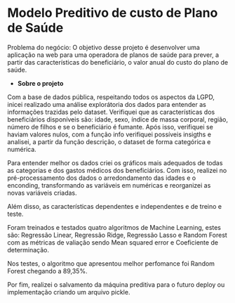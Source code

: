 # Modelo Preditivo de custo de Plano de Saúde

Problema do negócio: O objetivo desse projeto é desenvolver uma aplicação na web para uma operadora de planos de saúde para prever, a partir das características do beneficiário, o valor anual do custo do plano de saúde.

* **Sobre o projeto**

Com a base de dados pública, respeitando todos os aspectos da LGPD, inicei realizado uma análise explorátoria dos dados para entender as informações trazidas pelo dataset. Verifiquei que as características dos beneficiários disponíveis são: idade, sexo, índice de massa corporal, região, número de filhos e se o beneficiário é fumante. Após isso, verifiquei se haviam valores nulos, com a função info verifiquei possíveis insigths e analisei, a partir da função descrição, o dataset de forma categórica e numérica.

Para entender melhor os dados criei os gráficos mais adequados de todas as categorias e dos gastos médicos dos beneficiários. Com isso, realizei no pré-processamento dos dados o arredondamento das idades e o enconding, transformando as variáveis em numéricas e reorganizei as novas variáveis criadas.

Além disso, as características dependentes e independentes e de treino e teste.

Foram treinados e testados quatro algoritmos de Machine Learning, estes são: Regressão Linear, Regressão Ridge, Regressão Lasso e Random Forest com as métricas de valiação sendo Mean squared error e Coeficiente de determinação. 

Nos testes, o algoritmo que apresentou melhor perfomance foi Random Forest chegando a 89,35%.

Por fim, realizei o salvamento da máquina preditiva para o futuro deploy ou implementação criando um arquivo pickle.


